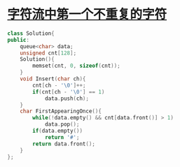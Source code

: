 # [字符流中第一个不重复的字符](https://www.nowcoder.com/practice/00de97733b8e4f97a3fb5c680ee10720?tpId=13&tqId=11207&tPage=3&rp=3&ru=/ta/coding-interviews&qru=/ta/coding-interviews/question-ranking)

```c++
class Solution{
public:
    queue<char> data;
    unsigned cnt[128];
    Solution(){
        memset(cnt, 0, sizeof(cnt)); 
    }
    void Insert(char ch){
        cnt[ch - '\0']++;
        if(cnt[ch - '\0'] == 1)
            data.push(ch);
    }
    char FirstAppearingOnce(){
        while(!data.empty() && cnt[data.front()] > 1)
            data.pop();
        if(data.empty())
            return '#';
        return data.front();
    }
};
```

